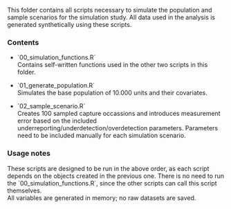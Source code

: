 This folder contains all scripts necessary to simulate the population and sample scenarios for the simulation study. All data used in the analysis is generated synthetically using these scripts.

### Contents

- `00_simulation_functions.R´  
  Contains self-written functions used in the other two scripts in this folder.

- `01_generate_population.R´  
  Simulates the base population of 10.000 units and their covariates.

- `02_sample_scenario.R´  
  Creates 100 sampled capture occassions and introduces measurement error based on the included underreporting/underdetection/overdetection parameters. Parameters need to be included manually for each simulation scenario.

### Usage notes

These scripts are designed to be run in the above order, as each script depends on the objects created in the previous one. There is no need to run the `00_simulation_functions.R´, since the other scripts can call this script themselves.  
All variables are generated in memory; no raw datasets are saved.
